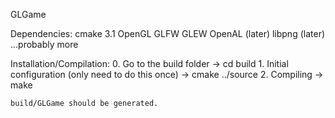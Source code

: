 GLGame

Dependencies:
    cmake 3.1
    OpenGL
    GLFW
    GLEW
    OpenAL (later)
    libpng (later)
    ...probably more

Installation/Compilation:
    0. Go to the build folder
        -> cd build
    1. Initial configuration (only need to do this once)
        -> cmake ../source
    2. Compiling
        -> make

    build/GLGame should be generated.

